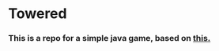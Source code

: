 Towered
=======
### This is a repo for a simple java game, based on <a href="http://towered.blogspot.com">this.</a>